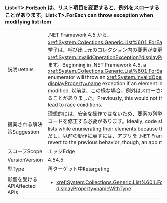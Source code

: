 ### <a name="listlttgtforeach-can-throw-exception-when-modifying-list-item"></a><span data-ttu-id="5f0ac-101">List&lt;T&gt;.ForEach は、リスト項目を変更すると、例外をスローすることがあります。</span><span class="sxs-lookup"><span data-stu-id="5f0ac-101">List&lt;T&gt;.ForEach can throw exception when modifying list item</span></span>

|   |   |
|---|---|
|<span data-ttu-id="5f0ac-102">説明</span><span class="sxs-lookup"><span data-stu-id="5f0ac-102">Details</span></span>|<span data-ttu-id="5f0ac-103">.NET Framework 4.5 から、<xref:System.Collections.Generic.List%601.ForEach(System.Action{%600})> 列挙子は、呼び出し元のコレクション内の要素が変更された場合、<xref:System.InvalidOperationException?displayProperty=name> 例外をスローします。</span><span class="sxs-lookup"><span data-stu-id="5f0ac-103">Beginning in .NET Framework 4.5, a <xref:System.Collections.Generic.List%601.ForEach(System.Action{%600})> enumerator will throw an <xref:System.InvalidOperationException?displayProperty=name> exception if an element in the calling collection is modified.</span></span> <span data-ttu-id="5f0ac-104">以前は、この様な場合、例外はスローされませんでしたが、競合状態になることがありました。</span><span class="sxs-lookup"><span data-stu-id="5f0ac-104">Previously, this would not throw an exception but could lead to race conditions.</span></span>|
|<span data-ttu-id="5f0ac-105">提案される解決策</span><span class="sxs-lookup"><span data-stu-id="5f0ac-105">Suggestion</span></span>|<span data-ttu-id="5f0ac-106">理想的には、安全な操作ではないため、要素の列挙中にリストを変更しないようにコードを修正する必要があります。</span><span class="sxs-lookup"><span data-stu-id="5f0ac-106">Ideally, code should be fixed to not modify lists while enumerating their elements because that is never a safe operation.</span></span> <span data-ttu-id="5f0ac-107">ただし、以前の動作に戻すには、アプリを .NET Framework 4.0 向けにできます。</span><span class="sxs-lookup"><span data-stu-id="5f0ac-107">To revert to the previous behavior, though, an app may target .NET Framework 4.0.</span></span>|
|<span data-ttu-id="5f0ac-108">スコープ</span><span class="sxs-lookup"><span data-stu-id="5f0ac-108">Scope</span></span>|<span data-ttu-id="5f0ac-109">エッジ</span><span class="sxs-lookup"><span data-stu-id="5f0ac-109">Edge</span></span>|
|<span data-ttu-id="5f0ac-110">Version</span><span class="sxs-lookup"><span data-stu-id="5f0ac-110">Version</span></span>|<span data-ttu-id="5f0ac-111">4.5</span><span class="sxs-lookup"><span data-stu-id="5f0ac-111">4.5</span></span>|
|<span data-ttu-id="5f0ac-112">型</span><span class="sxs-lookup"><span data-stu-id="5f0ac-112">Type</span></span>|<span data-ttu-id="5f0ac-113">再ターゲット中</span><span class="sxs-lookup"><span data-stu-id="5f0ac-113">Retargeting</span></span>|
|<span data-ttu-id="5f0ac-114">影響を受ける API</span><span class="sxs-lookup"><span data-stu-id="5f0ac-114">Affected APIs</span></span>|<ul><li><xref:System.Collections.Generic.List%601.ForEach(System.Action{%600})?displayProperty=nameWithType></li></ul>|

